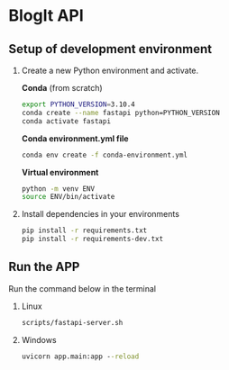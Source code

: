 # BlogIt API

## Setup of development environment

1. Create a new Python environment and activate.

    **Conda** (from scratch)

    ```bash
    export PYTHON_VERSION=3.10.4
    conda create --name fastapi python=PYTHON_VERSION
    conda activate fastapi
    ```

    **Conda environment.yml file**

    ```bash
    conda env create -f conda-environment.yml
    ```

    **Virtual environment**

    ```bash
    python -m venv ENV
    source ENV/bin/activate
    ```

2. Install dependencies in your environments

    ```bash
    pip install -r requirements.txt
    pip install -r requirements-dev.txt
    ```

## Run the APP

Run the command below in the terminal

1. Linux

    ```bash
    scripts/fastapi-server.sh
    ```

2. Windows
    ```cmd
    uvicorn app.main:app --reload
    ```
